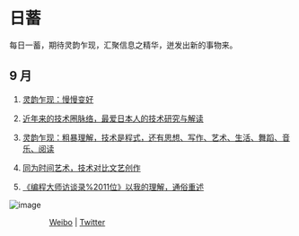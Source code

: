 # 日蓄

每日一蓄，期待灵韵乍现，汇聚信息之精华，迸发出新的事物来。
## 9 月

1. [灵韵乍现：慢慢变好](./灵韵乍现：慢慢变好.md)

2. [近年来的技术圈脉络，最爱日本人的技术研究与解读](./近年来的技术圈脉络，最爱日本人的技术研究与解读.md)

3. [灵韵乍现：粗暴理解，技术是程式，还有思想、写作、艺术、生活、舞蹈、音乐、阅读](./粗暴理解，技术是程式，还有思想、写作、艺术.md)

4. [同为时间艺术，技术对比文艺创作](./同为时间艺术，技术对比文艺创作.md)

5. [《编程大师访谈录%2011位》以我的理解，通俗重述](./《编程大师访谈录%2011位》以我的理解，通俗重述.md)


![image](https://user-images.githubusercontent.com/20921259/133301562-799916d4-fcb0-4d19-989e-eb359e1fd367.png)

&nbsp;&nbsp;&nbsp;&nbsp;&nbsp;&nbsp;&nbsp;&nbsp;&nbsp;&nbsp;&nbsp;&nbsp;&nbsp;&nbsp;&nbsp;&nbsp;&nbsp;&nbsp;[Weibo](https://weibo.com/u/1962659745)  | [Twitter](https://twitter.com/lian_mt) 

